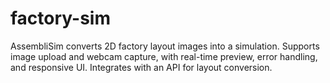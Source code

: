 # factory-sim
AssembliSim converts 2D factory layout images into a simulation. Supports image upload and webcam capture, with real-time preview, error handling, and responsive UI. Integrates with an API for layout conversion.
